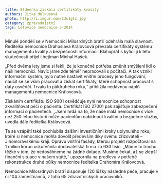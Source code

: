```yaml
---
title: Eldéenka získala certifikáty kvality
authors: Jitka Melkusová
photo: http://i.imgur.com/IJu1gtz.jpg
category: zpravodajství
tags: Letovice nemocnice 3-2014
---
```


Minulé pondělí se v Nemocnici Milosrdných bratří odehrála malá slavnost. Ředitelka nemocnice Drahoslava Královcová převzala certifikáty systému managementu kvality a bezpečnosti informací. Blahopřát s kyticí jí k této skutečnosti přijel i hejtman Michal Hašek.

„Před dvěma lety jsme si řekli, že je konečně potřeba změnit smýšlení lidí o naší nemocnici. Navíc jsme zde téměř nepracovali s počítači. A tak vznikl informační systém, bylo nutné nastavit vnitřní procesy jeho fungování, naučit se se vším pracovat a získat certifikáty, které schopnost pracovat s daty osvědčí. Trvalo to půldruhého roku,“ příblížila nedávnou náplň managementu nemocnice Královcová.

Získáním certifikátu ISO 9001 osvědčuje nyní nemocnice schopnost zkvalitňovat péči o pacienta. Certifikát ISO 27001 pak zajišťuje zabezpečení informací o pacientech. „Jsem hrdá na to, že naše malá nemocnice s více než 250 letou historíí může pacientům nabídnout kvalitní a bezpečné služby, uvedla dále ředitelka Královcová.

Ta se vzápětí také pochlubila dalšími investičními kroky uplynulého roku, které si nemocnice mohla dovolit především díky svému zřizovateli – Jihomoravskému kraji. Opravu vnitřní fasády, kterou projekt rozpočtoval na 1 milion korun uskutečnila dodavatelská firma za 630 tisíc. „Máme to trochu těžké v tom, že nedosáhneme na žádné dotace. Musíme čekat, až se zlepší finanční situace v našem státě,“ upozornila na prodlevu v potřebě rekonstrukce druhé půlky nemocnice ředitelka Drahomíra Královcová.

Nemocnice Milosrdných bratří disponuje 120 lůžky následné péče, pracuje v ní 104 zaměstnanců, z toho 65 zdravotnických pracovníků.